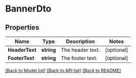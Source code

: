 # BannerDto

## Properties

Name | Type | Description | Notes
------------ | ------------- | ------------- | -------------
**HeaderText** | **string** | The header text. | [optional] 
**FooterText** | **string** | The footer text. | [optional] 

[[Back to Model list]](../README.md#documentation-for-models) [[Back to API list]](../README.md#documentation-for-api-endpoints) [[Back to README]](../README.md)


